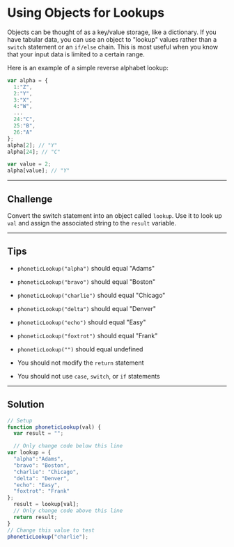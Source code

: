 # Using Objects for Lookups

Objects can be thought of as a key/value storage, like a dictionary. If you have tabular data, you can use an object to "lookup" values rather than a `switch` statement or an `if/else` chain. This is most useful when you know that your input data is limited to a certain range.

Here is an example of a simple reverse alphabet lookup:

```js
var alpha = {
  1:"Z",
  2:"Y",
  3:"X",
  4:"W",
  ...
  24:"C",
  25:"B",
  26:"A"
};
alpha[2]; // "Y"
alpha[24]; // "C"

var value = 2;
alpha[value]; // "Y"
```

---

## Challenge

Convert the switch statement into an object called `lookup`. Use it to look up `val` and assign the associated string to the `result` variable.

---

## Tips

- `phoneticLookup("alpha")` should equal "Adams"

- `phoneticLookup("bravo")` should equal "Boston"

- `phoneticLookup("charlie")` should equal "Chicago"

- `phoneticLookup("delta")` should equal "Denver"

- `phoneticLookup("echo")` should equal "Easy"

- `phoneticLookup("foxtrot")` should equal "Frank"

- `phoneticLookup("")` should equal undefined

- You should not modify the `return` statement

- You should not use `case`, `switch`, or `if` statements

---

## Solution

```js
// Setup
function phoneticLookup(val) {
  var result = "";

  // Only change code below this line
var lookup = {
  "alpha":"Adams",
  "bravo": "Boston",
  "charlie": "Chicago",
  "delta": "Denver",
  "echo": "Easy",
  "foxtrot": "Frank"
};
  result = lookup[val];
  // Only change code above this line
  return result;
}
// Change this value to test
phoneticLookup("charlie");
```